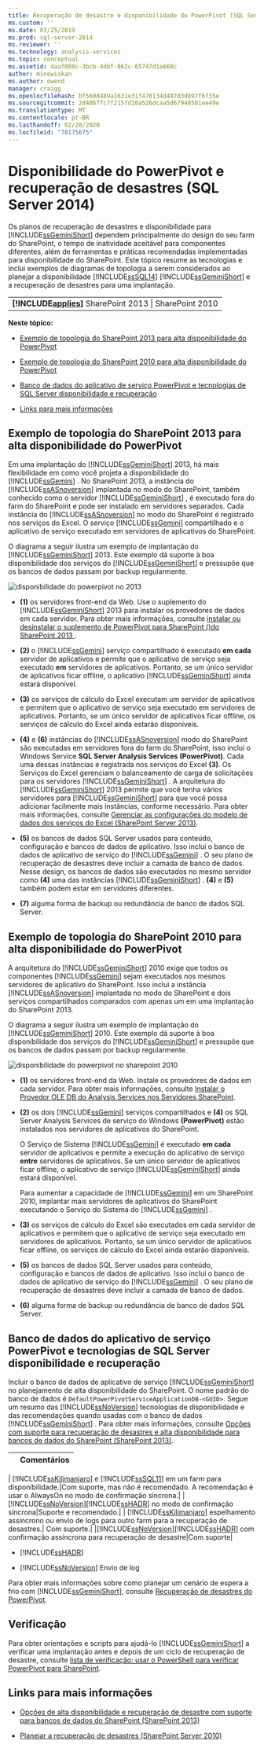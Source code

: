 ```yaml
---
title: Recuperação de desastre e disponibilidade do PowerPivot (SQL Server 2014) | Microsoft Docs
ms.custom: ''
ms.date: 03/25/2019
ms.prod: sql-server-2014
ms.reviewer: ''
ms.technology: analysis-services
ms.topic: conceptual
ms.assetid: 4aaf008c-3bcb-4dbf-862c-65747d1a668c
author: minewiskan
ms.author: owend
manager: craigg
ms.openlocfilehash: bf560d489a1631e31f470134d497d3d897f6f35e
ms.sourcegitcommit: 2d4067fc7f2157d10a526dcaa5d67948581ee49e
ms.translationtype: MT
ms.contentlocale: pt-BR
ms.lasthandoff: 02/28/2020
ms.locfileid: "78175675"
---
```

# <a name="powerpivot-availability-and-disaster-recovery-sql-server-2014"></a>Disponibilidade do PowerPivot e recuperação de desastres (SQL Server 2014)
  Os planos de recuperação de desastres e disponibilidade para [!INCLUDE[ssGeminiShort](../../includes/ssgeminishort-md.md)] dependem principalmente do design do seu farm do SharePoint, o tempo de inatividade aceitável para componentes diferentes, além de ferramentas e práticas recomendadas implementadas para disponibilidade do SharePoint. Este tópico resume as tecnologias e inclui exemplos de diagramas de topologia a serem considerados ao planejar a disponibilidade [!INCLUDE[ssSQL14](../../includes/sssql14-md.md)] [!INCLUDE[ssGeminiShort](../../includes/ssgeminishort-md.md)] e a recuperação de desastres para uma implantação.

||
|-|
|**[!INCLUDE[applies](../../includes/applies-md.md)]** SharePoint 2013 &#124; SharePoint 2010|

 **Neste tópico:**

-   [Exemplo de topologia do SharePoint 2013 para alta disponibilidade do PowerPivot](#bkmk_sharepoint2013)

-   [Exemplo de topologia do SharePoint 2010 para alta disponibilidade do PowerPivot](#bkmk_sharepoint2010)

-   [Banco de dados do aplicativo de serviço PowerPivot e tecnologias de SQL Server disponibilidade e recuperação](#bkmk_sql_server_technologies)

-   [Links para mais informações](#bkmk_more_resources)

##  <a name="bkmk_sharepoint2013"></a>Exemplo de topologia do SharePoint 2013 para alta disponibilidade do PowerPivot
 Em uma implantação do [!INCLUDE[ssGeminiShort](../../includes/ssgeminishort-md.md)] 2013, há mais flexibilidade em como você projeta a disponibilidade do [!INCLUDE[ssGemini](../../includes/ssgemini-md.md)] . No SharePoint 2013, a instância do [!INCLUDE[ssASnoversion](../../includes/ssasnoversion-md.md)] implantada no modo do SharePoint, também conhecido como o servidor [!INCLUDE[ssGeminiShort](../../includes/ssgeminishort-md.md)] , é executado fora do farm do SharePoint e pode ser instalado em servidores separados. Cada instância do [!INCLUDE[ssASnoversion](../../includes/ssasnoversion-md.md)] no modo do SharePoint é registrado nos serviços do Excel. O serviço [!INCLUDE[ssGemini](../../includes/ssgemini-md.md)] compartilhado e o aplicativo de serviço executado em servidores de aplicativos do SharePoint.

 O diagrama a seguir ilustra um exemplo de implantação do [!INCLUDE[ssGeminiShort](../../includes/ssgeminishort-md.md)] 2013. Este exemplo dá suporte à boa disponibilidade dos serviços do [!INCLUDE[ssGeminiShort](../../includes/ssgeminishort-md.md)] e pressupõe que os bancos de dados passam por backup regularmente.

 ![disponibilidade do powerpivot no 2013](../media/ssas-powerpivot-services-2013.png "disponibilidade do powerpivot no 2013")

-   **(1)** os servidores front-end da Web. Use o suplemento do [!INCLUDE[ssGeminiShort](../../includes/ssgeminishort-md.md)] 2013 para instalar os provedores de dados em cada servidor. Para obter mais informações, consulte [instalar ou desinstalar o suplemento de PowerPivot para SharePoint &#40;&#41;do SharePoint 2013 ](../instances/install-windows/install-or-uninstall-the-power-pivot-for-sharepoint-add-in-sharepoint-2013.md).

-   **(2)** o [!INCLUDE[ssGemini](../../includes/ssgemini-md.md)] serviço compartilhado é executado **em cada** servidor de aplicativos e permite que o aplicativo de serviço seja executado **em** servidores de aplicativos. Portanto, se um único servidor de aplicativos ficar offline, o aplicativo [!INCLUDE[ssGeminiShort](../../includes/ssgeminishort-md.md)] ainda estará disponível.

-   **(3)** os serviços de cálculo do Excel executam um servidor de aplicativos e permitem que o aplicativo de serviço seja executado em servidores de aplicativos. Portanto, se um único servidor de aplicativos ficar offline, os serviços de cálculo do Excel ainda estarão disponíveis.

-   **(4)** e **(6)** instâncias do [!INCLUDE[ssASnoversion](../../includes/ssasnoversion-md.md)] modo do SharePoint são executadas em servidores fora do farm do SharePoint, isso inclui o Windows Service **SQL Server Analysis Services (PowerPivot)**. Cada uma dessas instâncias é registrada nos serviços do Excel **(3)**. Os Serviços do Excel gerenciam o balanceamento de carga de solicitações para os servidores [!INCLUDE[ssGeminiShort](../../includes/ssgeminishort-md.md)] . A arquitetura do [!INCLUDE[ssGeminiShort](../../includes/ssgeminishort-md.md)] 2013 permite que você tenha vários servidores para [!INCLUDE[ssGeminiShort](../../includes/ssgeminishort-md.md)] para que você possa adicionar facilmente mais instâncias, conforme necessário. Para obter mais informações, consulte [Gerenciar as configurações do modelo de dados dos serviços do Excel (SharePoint Server 2013)](https://technet.microsoft.com/library/jj219780\(v=office.15\).aspx).

-   **(5)** os bancos de dados SQL Server usados para conteúdo, configuração e bancos de dados de aplicativo. Isso inclui o banco de dados de aplicativo de serviço do [!INCLUDE[ssGemini](../../includes/ssgemini-md.md)] . O seu plano de recuperação de desastres deve incluir a camada de banco de dados. Nesse design, os bancos de dados são executados no mesmo servidor como **(4)** uma das instâncias [!INCLUDE[ssGeminiShort](../../includes/ssgeminishort-md.md)] . **(4)** e **(5)** também podem estar em servidores diferentes.

-   **(7)** alguma forma de backup ou redundância de banco de dados SQL Server.

##  <a name="bkmk_sharepoint2010"></a>Exemplo de topologia do SharePoint 2010 para alta disponibilidade do PowerPivot
 A arquitetura do [!INCLUDE[ssGeminiShort](../../includes/ssgeminishort-md.md)] 2010 exige que todos os componentes [!INCLUDE[ssGemini](../../includes/ssgemini-md.md)] sejam executados nos mesmos servidores de aplicativo do SharePoint. Isso inclui a instância [!INCLUDE[ssASnoversion](../../includes/ssasnoversion-md.md)] implantada no modo do SharePoint e dois serviços compartilhados comparados com apenas um em uma implantação do SharePoint 2013.

 O diagrama a seguir ilustra um exemplo de implantação do [!INCLUDE[ssGeminiShort](../../includes/ssgeminishort-md.md)] 2010. Este exemplo dá suporte à boa disponibilidade dos serviços do [!INCLUDE[ssGeminiShort](../../includes/ssgeminishort-md.md)] e pressupõe que os bancos de dados passam por backup regularmente.

 ![disponibilidade do powerpivot no sharepoint 2010](../media/ssas-powerpivot-services-2010.png "disponibilidade do powerpivot no sharepoint 2010")

-   **(1)** os servidores front-end da Web. Instale os provedores de dados em cada servidor. Para obter mais informações, consulte [Instalar o Provedor OLE DB do Analysis Services nos Servidores SharePoint](../../sql-server/install/install-the-analysis-services-ole-db-provider-on-sharepoint-servers.md).

-   **(2)** os dois [!INCLUDE[ssGemini](../../includes/ssgemini-md.md)] serviços compartilhados e **(4)** os SQL Server Analysis Services de serviço do Windows **(PowerPivot)** estão instalados nos servidores de aplicativos do SharePoint.

     O Serviço de Sistema [!INCLUDE[ssGemini](../../includes/ssgemini-md.md)] é executado **em cada** servidor de aplicativos e permite a execução do aplicativo de serviço **entre** servidores de aplicativos. Se um único servidor de aplicativos ficar offline, o aplicativo de serviço [!INCLUDE[ssGeminiShort](../../includes/ssgeminishort-md.md)] ainda estará disponível.

     Para aumentar a capacidade de [!INCLUDE[ssGemini](../../includes/ssgemini-md.md)] em um SharePoint 2010, implantar mais servidores de aplicativos do SharePoint executando o Serviço do Sistema do [!INCLUDE[ssGemini](../../includes/ssgemini-md.md)] .

-   **(3)** os serviços de cálculo do Excel são executados em cada servidor de aplicativos e permitem que o aplicativo de serviço seja executado em servidores de aplicativos. Portanto, se um único servidor de aplicativos ficar offline, os serviços de cálculo do Excel ainda estarão disponíveis.

-   **(5)** os bancos de dados SQL Server usados para conteúdo, configuração e bancos de dados de aplicativo. Isso inclui o banco de dados de aplicativo de serviço do [!INCLUDE[ssGemini](../../includes/ssgemini-md.md)] . O seu plano de recuperação de desastres deve incluir a camada de banco de dados.

-   **(6)** alguma forma de backup ou redundância de banco de dados SQL Server.

##  <a name="bkmk_sql_server_technologies"></a>Banco de dados do aplicativo de serviço PowerPivot e tecnologias de SQL Server disponibilidade e recuperação
 Incluir o banco de dados de aplicativo de serviço [!INCLUDE[ssGeminiShort](../../includes/ssgeminishort-md.md)] no planejamento de alta disponibilidade do SharePoint. O nome padrão do banco de dados é `DefaultPowerPivotServiceApplicationDB-<GUID>`. Segue um resumo das [!INCLUDE[ssNoVersion](../../includes/ssnoversion-md.md)] tecnologias de disponibilidade e das recomendações quando usadas com o banco de dados [!INCLUDE[ssGeminiShort](../../includes/ssgeminishort-md.md)] . Para obter mais informações, consulte [Opções com suporte para recuperação de desastres e alta disponibilidade para bancos de dados do SharePoint (SharePoint 2013)](https://technet.microsoft.com/library/jj841106.aspx).

||Comentários|
|-|--------------|
|
  [!INCLUDE[ssKilimanjaro](../../includes/sskilimanjaro-md.md)] e [!INCLUDE[ssSQL11](../../includes/sssql11-md.md)] em um farm para disponibilidade.|Com suporte, mas não é recomendado. A recomendação é usar o AlwaysOn no modo de confirmação síncrona.|
|[!INCLUDE[ssNoVersion](../../includes/ssnoversion-md.md)][!INCLUDE[ssHADR](../../includes/sshadr-md.md)] no modo de confirmação síncrona|Suporte e recomendado.|
|
  [!INCLUDE[ssKilimanjaro](../../includes/sskilimanjaro-md.md)] espelhamento assíncrono ou envio de logs para outro farm para a recuperação de desastres.| Com suporte.|
|[!INCLUDE[ssNoVersion](../../includes/ssnoversion-md.md)][!INCLUDE[ssHADR](../../includes/sshadr-md.md)] com confirmação assíncrona para recuperação de desastre|Com suporte|

-   [!INCLUDE[ssHADR](../../includes/sshadr-md.md)]

-   [!INCLUDE[ssNoVersion](../../includes/ssnoversion-md.md)] Envio de log

 Para obter mais informações sobre como planejar um cenário de espera a frio com [!INCLUDE[ssGeminiShort](../../includes/ssgeminishort-md.md)], consulte [Recuperação de desastres do PowerPivot](https://social.technet.microsoft.com/wiki/contents/articles/22137.sharepoint-powerpivot-disaster-recovery.aspx).

## <a name="verification"></a>Verificação
 Para obter orientações e scripts para ajudá-lo [!INCLUDE[ssGeminiShort](../../includes/ssgeminishort-md.md)] a verificar uma implantação antes e depois de um ciclo de recuperação de desastre, consulte [lista de verificação: usar o PowerShell para verificar PowerPivot para SharePoint](../instances/install-windows/checklist-use-powershell-to-verify-power-pivot-for-sharepoint.md).

##  <a name="bkmk_more_resources"></a>Links para mais informações

-   [Opções de alta disponibilidade e recuperação de desastre com suporte para bancos de dados do SharePoint (SharePoint 2013)](https://technet.microsoft.com/library/jj841106.aspx)

-   [Planejar a recuperação de desastres (SharePoint Server 2010)](https://technet.microsoft.com/library/ff628971\(v=office.14\).aspx)




